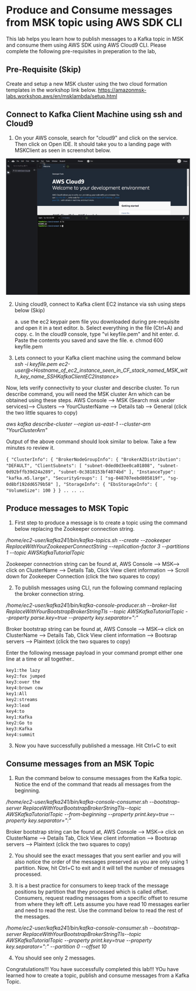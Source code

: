 # Produce and Consume messages from MSK topic using AWS SDK CLI
This lab helps you learn how to publish messages to a Kafka topic in MSK and consume them using AWS SDK using AWS Cloud9 CLI. Please complete the following pre-requisites in preperation to the lab,

## Pre-Requisite (Skip)
Create and setup a new MSK cluster using the two cloud formation templates in the workshop link below. 
https://amazonmsk-labs.workshop.aws/en/msklambda/setup.html

## Connect to Kafka Client Machine using ssh and Cloud9
1. On your AWS console, search for "cloud9" and click on the service. Then click on Open IDE. It should take you to a landing page with MSKClient as seen in screenshot below. 

![screenshot](picture1.jpg)

2. Using cloud9, connect to Kafka client EC2 instance via ssh using steps below (Skip)

    a. use the ec2 keypair pem file you downloaded during pre-requisite and open it in a text editor.
    b. Select everything in the file (Ctrl+A) and copy.
    c. In the cloud9 console, type "vi keyfile.pem" and hit enter.
    d. Paste the contents you saved and save the file.
    e. chmod 600 keyfile.pem
    
3. Lets connect to your Kafka client machine using the command below
*ssh -i keyfile.pem ec2-user@<Hostname_of_ec2_instance_seen_in_CF_stack_named_MSK_with_key_name_SSHKafkaClientEC2Instance>*

Now, lets verify connectivity to your cluster and describe cluster. To run describe command, you will need the MSK cluster Arn which can be obtained using these steps. AWS Console --> MSK (Search msk under services)--> Clusters --> YourClusterName --> Details tab --> General (click the two little squares to copy)

*aws kafka describe-cluster --region us-east-1 --cluster-arn "YourClusterArn"*

Output of the above command should look similar to below. Take a few minutes ro review it. 

`{
    "ClusterInfo": {
        "BrokerNodeGroupInfo": {
            "BrokerAZDistribution": "DEFAULT",
            "ClientSubnets": [
                "subnet-0ded0d3ee0ca01808",
                "subnet-0d92bffb39d24a289",
                "subnet-0c3818153bf4074bd"
            ],
            "InstanceType": "kafka.m5.large",
            "SecurityGroups": [
                "sg-048707eebd805819f",
                "sg-0d8bf192dd6579b58"
            ],
            "StorageInfo": {
                "EbsStorageInfo": {
                    "VolumeSize": 100
                }
            }
            ..
            ..
            ..`
            

## Produce messages to MSK Topic

1. First step to produce a message is to create a topic using the command below replacing the Zookeeper connection string.

*/home/ec2-user/kafka241/bin/kafka-topics.sh  --create --zookeeper ReplaceWithYourZookeeperConnectString --replication-factor 3 --partitions 1 --topic AWSKafkaTutorialTopic*

Zookeeper connectrion string can be found at, AWS Console --> MSK--> click on ClusterName --> Details Tab, Click View client information --> Scroll down for Zookeeper Connection (click the two squares to copy)

2. To publish messages using CLI, run the following command replacing the broker connection string.

*/home/ec2-user/kafka241/bin/kafka-console-producer.sh --broker-list ReplaceWithYourBootstrapBrokerStringTls --topic AWSKafkaTutorialTopic --property parse.key=true --property key.separator=":"*

Broker bootstrap string can be found at, AWS Console --> MSK--> click on ClusterName --> Details Tab, Click View client information --> Bootsrap servers --> Plaintext (click the two squares to copy)

Enter the following message payload in your command prompt either one line at a time or all together..
```
key1:the lazy
key2:fox jumped
key3:over the
key4:brown cow
key1:All
key2:streams
key3:lead
key4:to
key1:Kafka
key2:Go to
key3:Kafka
key4:summit
```
3. Now you have successfully published a message. Hit Ctrl+C to exit

## Consume messages from an MSK Topic
1. Run the command below to consume messages from the Kafka topic. Notice the end of the command that reads all messages from the beginning. 

*/home/ec2-user/kafka241/bin/kafka-console-consumer.sh --bootstrap-server ReplaceWithYourBootstrapBrokerStringTls--topic AWSKafkaTutorialTopic --from-beginning --property print.key=true --property key.separator=":"*

Broker bootstrap string can be found at, AWS Console --> MSK--> click on ClusterName --> Details Tab, Click View client information --> Bootsrap servers --> Plaintext (click the two squares to copy)

2. You should see the exact messages that you sent earlier and you will also notice the order of the messages preserved as you are only using 1 partition. Now, hit Ctrl+C to exit and it will tell the number of messages processed. 

3. It is a best practice for consumers to keep track of the message positions by partition that they processed which is called offset. Consumers, request reading messages from a specific offset to resume from where they left off. Lets assume you have read 10 messages earlier and need to read the rest. Use the command below to read the rest of the messages. 

*/home/ec2-user/kafka241/bin/kafka-console-consumer.sh --bootstrap-server ReplaceWithYourBootstrapBrokerStringTls--topic AWSKafkaTutorialTopic --property print.key=true --property key.separator=":" --partition 0 --offset 10*

4. You should see only 2 messages.

Congratulations!!! You have successfully completed this lab!!! YOu have learned how to create a topic, publish and consume messages from a Kafka Topic.
